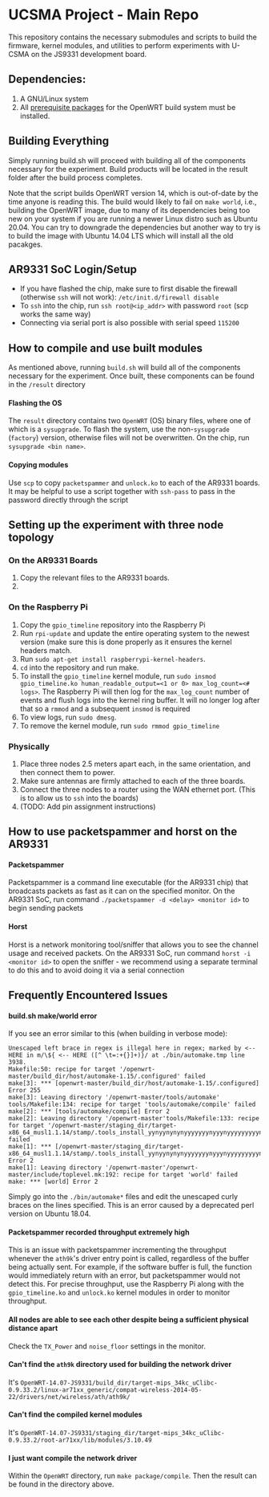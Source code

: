 # UCSMA Project - Main Repo
This repository contains the necessary submodules and scripts to build the firmware, kernel modules,
 and utilities to perform experiments with U-CSMA on the JS9331 development board.

## Dependencies:
1) A GNU/Linux system
2) All [prerequisite packages](https://wiki.openwrt.org/doc/howto/buildroot.exigence#table_of_known_prerequisites_and_their_corresponding_packages) for the OpenWRT build system must be installed.

## Building Everything
Simply running build.sh will proceed with building all of the components necessary for the experiment.
Build products will be located in the result folder after the build process completes.

Note that the script builds OpenWRT version 14, which is out-of-date by the time anyone is reading this. The build would likely to fail on `make world`, i.e., building the OpenWRT image, due to many of its dependencies being too new on your system if you are running a newer Linux distro such as Ubuntu 20.04. You can try to downgrade the dependencies but another way to try is to build the image with Ubuntu 14.04 LTS which will install all the old pacakges. 

## AR9331 SoC Login/Setup
- If you have flashed the chip, make sure to first disable the firewall (otherwise `ssh` will not work): `/etc/init.d/firewall disable`
- To `ssh` into the chip, run `ssh root@<ip_addr>` with password `root` (scp works the same way)
- Connecting via serial port is also possible with serial speed `115200`

## How to compile and use built modules
As mentioned above, running `build.sh` will build all of the components necessary for the experiment. Once built, these components can be found in the `/result` directory

#### Flashing the OS
The `result` directory contains two `OpenWRT` (OS) binary files, where one of which is a `sysupgrade`. To flash the system, use the non-`sysupgrade` (`factory`) version, otherwise files will not be overwritten. On the chip, run `sysupgrade <bin name>`.

#### Copying modules
Use `scp` to copy `packetspammer` and `unlock.ko` to each of the AR9331 boards. It may be helpful to use a script together with `ssh-pass` to pass in the password directly through the script

## Setting up the experiment with three node topology
### On the AR9331 Boards
1. Copy the relevant files to the AR9331 boards.
2. 

### On the Raspberry Pi
1. Copy the `gpio_timeline` repository into the Raspberry Pi
2. Run `rpi-update` and update the entire operating system to the newest version (make sure this is done properly as it ensures the kernel headers match.
3. Run `sudo apt-get install raspberrypi-kernel-headers`.
4. `cd` into the repository and run make.
5. To install the `gpio_timeline` kernel module, run `sudo insmod gpio_timeline.ko human_readable_output=<1 or 0> max_log_count=<# logs>`.
    The Raspberry Pi will then log for the `max_log_count` number of events and flush logs into the kernel ring buffer. It will no longer log after that so a `rmmod` and a subsequent `insmod` is required
6. To view logs, run `sudo dmesg`.
7. To remove the kernel module, run `sudo rmmod gpio_timeline`

### Physically
1. Place three nodes 2.5 meters apart each, in the same orientation, and then connect them to power.
2. Make sure antennas are firmly attached to each of the three boards.
3. Connect the three nodes to a router using the WAN ethernet port. (This is to allow us to `ssh` into the boards)
4. (TODO: Add pin assignment instructions)

## How to use packetspammer and horst on the AR9331
#### Packetspammer
Packetspammer is a command line executable (for the AR9331 chip) that broadcasts packets as fast as it can on the specified monitor. On the AR9331 SoC, run command `./packetspammer -d <delay> <monitor id>` to begin sending packets

#### Horst
Horst is a network monitoring tool/sniffer that allows you to see the channel usage and received packets. On the AR9331 SoC, run command `horst -i <monitor id>` to open the sniffer - we recommend using a separate terminal to do this and to avoid doing it via a serial connection

## Frequently Encountered Issues
#### build.sh make/world error
If you see an error similar to this (when building in verbose mode):
```
Unescaped left brace in regex is illegal here in regex; marked by <-- HERE in m/\${ <-- HERE ([^ \t=:+{}]+)}/ at ./bin/automake.tmp line 3938.
Makefile:50: recipe for target '/openwrt-master/build_dir/host/automake-1.15/.configured' failed
make[3]: *** [openwrt-master/build_dir/host/automake-1.15/.configured] Error 255
make[3]: Leaving directory '/openwrt-master/tools/automake'
tools/Makefile:134: recipe for target 'tools/automake/compile' failed
make[2]: *** [tools/automake/compile] Error 2
make[2]: Leaving directory '/openwrt-master'tools/Makefile:133: recipe for target '/openwrt-master/staging_dir/target-x86_64_musl1.1.14/stamp/.tools_install_yynyynynynyyyyyyynyyynyyyyyyyyynyyyyynyyynynnyyynnnyy' failed
make[1]: *** [/openwrt-master/staging_dir/target-x86_64_musl1.1.14/stamp/.tools_install_yynyynynynyyyyyyynyyynyyyyyyyyynyyyyynyyynynnyyynnnyy] Error 2
make[1]: Leaving directory '/openwrt-master'/openwrt-master/include/toplevel.mk:192: recipe for target 'world' failed
make: *** [world] Error 2
```
Simply go into the `./bin/automake*` files and edit the unescaped curly braces on the lines specified. This is an error caused by a deprecated perl version on Ubuntu 18.04.

#### Packetspammer recorded throughput extremely high
This is an issue with packetspammer incrementing the throughput whenever the `ath9k`'s driver entry point is called, regardless of the buffer being actually sent. For example, if the software buffer is full, the function would immediately return with an error, but packetspammer would not detect this. For precise throughput, use the Raspberry Pi along with the `gpio_timeline.ko` and `unlock.ko` kernel modules in order to monitor throughput.

#### All nodes are able to see each other despite being a sufficient physical distance apart
Check the `TX_Power` and `noise_floor` settings in the monitor.

#### Can't find the `ath9k` directory used for building the network driver
It's `OpenWRT-14.07-JS9331/build_dir/target-mips_34kc_uClibc-0.9.33.2/linux-ar71xx_generic/compat-wireless-2014-05-22/drivers/net/wireless/ath/ath9k/`

#### Can't find the compiled kernel modules
It's `OpenWRT-14.07-JS9331/staging_dir/target-mips_34kc_uClibc-0.9.33.2/root-ar71xx/lib/modules/3.10.49`

#### I just want compile the network driver
Within the `OpenWRT` directory, run `make package/compile`. Then the result can be found in the directory above.
